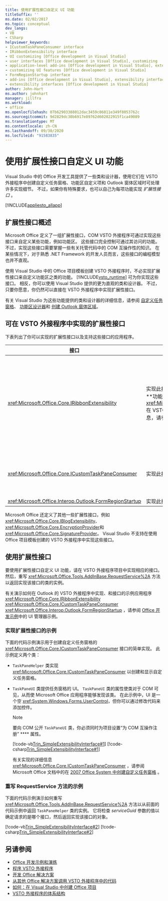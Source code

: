 ```yaml
---
title: 使用扩展性接口自定义 UI 功能
titleSuffix: ''
ms.date: 02/02/2017
ms.topic: conceptual
dev_langs:
- VB
- CSharp
helpviewer_keywords:
- ICustomTaskPaneConsumer interface
- IRibbonExtensibility interface
- UI customizing [Office development in Visual Studio]
- user interfaces [Office development in Visual Studio], customizing
- application-level add-ins [Office development in Visual Studio], extensibility interfaces
- customizing UI features [Office development in Visual Studio]
- FormRegionStartup interface
- add-ins [Office development in Visual Studio], extensibility interfaces
- extensibility interfaces [Office development in Visual Studio]
author: John-Hart
ms.author: johnhart
manager: jillfra
ms.workload:
- office
ms.openlocfilehash: 07b62903388012dac3459c86011e349f8053762c
ms.sourcegitcommit: 9d2829dc30b6917e89762d602022915f1ca49089
ms.translationtype: MT
ms.contentlocale: zh-CN
ms.lasthandoff: 09/30/2020
ms.locfileid: "91583835"
---
```

# <a name="customize-ui-features-by-using-extensibility-interfaces"></a>使用扩展性接口自定义 UI 功能
  Visual Studio 中的 Office 开发工具提供了一些类和设计器，使用它们在 VSTO 外接程序中创建自定义任务窗格、功能区自定义项和 Outlook 窗体区域时可处理许多实现细节。 不过，如果你有特殊要求，也可以自己为每项功能实现 *扩展性接口* 。

 [!INCLUDE[appliesto_allapp](../vsto/includes/appliesto-allapp-md.md)]

## <a name="overview-of-extensibility-interfaces"></a>扩展性接口概述
 Microsoft Office 定义了一组扩展性接口，COM VSTO 外接程序可通过实现这些接口来自定义某些功能，例如功能区。 这些接口完全控制可通过其访问的功能。 不过，实现这些接口需要掌握一些有关托管代码中的 COM 互操作性的知识。 在某些情况下，对于熟悉 .NET Framework 的开发人员而言，这些接口的编程模型也并不直观。

 使用 Visual Studio 中的 Office 项目模板创建 VSTO 外接程序时，不必实现扩展性接口来自定义功能区之类的功能。 [!INCLUDE[vsto_runtime](../vsto/includes/vsto-runtime-md.md)] 可为你实现这些接口。 相反，你可以使用 Visual Studio 提供的更为直观的类和设计器。 不过，只要你愿意，你仍然可以直接在 VSTO 外接程序中实现扩展性接口。

 有关 Visual Studio 为这些功能提供的类和设计器的详细信息，请参阅 [自定义任务窗格](../vsto/custom-task-panes.md)、 [功能区设计器](../vsto/ribbon-designer.md)和 [创建 Outlook 窗体区域](../vsto/creating-outlook-form-regions.md)。

## <a name="extensibility-interfaces-you-can-implement-in-a-vsto-add-in"></a>可在 VSTO 外接程序中实现的扩展性接口
 下表列出了你可以实现的扩展性接口以及支持这些接口的应用程序。

|接口|说明|应用程序|
|---------------|-----------------|------------------|
|<xref:Microsoft.Office.Core.IRibbonExtensibility>|实现此接口可自定义功能区 UI。 **注意：**  可以将 **功能区 (XML) ** 项添加到项目，以便 <xref:Microsoft.Office.Core.IRibbonExtensibility> 在 VSTO 外接程序中生成默认实现。 有关更多信息，请参见 [Ribbon XML](../vsto/ribbon-xml.md)。|Excel<br /><br /> [!INCLUDE[InfoPath_15_short](../vsto/includes/infopath-15-short-md.md)]<br /><br /> InfoPath 2010<br /><br /> Outlook<br /><br /> PowerPoint<br /><br /> Project<br /><br /> Visio<br /><br /> Word|
|<xref:Microsoft.Office.Core.ICustomTaskPaneConsumer>|实现此接口可创建自定义任务窗格。|Excel<br /><br /> Outlook<br /><br /> PowerPoint<br /><br /> Word|
|<xref:Microsoft.Office.Interop.Outlook.FormRegionStartup>|实现此接口可创建 Outlook 窗体区域。|Outlook|

 Microsoft Office 还定义了其他一些扩展性接口，例如 <xref:Microsoft.Office.Core.IBlogExtensibility>、 <xref:Microsoft.Office.Core.EncryptionProvider>和 <xref:Microsoft.Office.Core.SignatureProvider>。 Visual Studio 不支持在使用 Office 项目模板创建的 VSTO 外接程序中实现这些接口。

## <a name="use-extensibility-interfaces"></a>使用扩展性接口
 要使用扩展性接口自定义 UI 功能，请在 VSTO 外接程序项目中实现相应的接口。 然后，重写 <xref:Microsoft.Office.Tools.AddInBase.RequestService%2A> 方法以返回实现该接口的类的实例。

 有关演示如何在 Outlook 的 VSTO 外接程序中实现、和接口的示例应用程序 <xref:Microsoft.Office.Core.IRibbonExtensibility> <xref:Microsoft.Office.Core.ICustomTaskPaneConsumer> <xref:Microsoft.Office.Interop.Outlook.FormRegionStartup> ，请参阅 [Office 开发示例](../vsto/office-development-samples.md)中的 UI 管理器示例。

### <a name="example-of-implementing-an-extensibility-interface"></a>实现扩展性接口的示例
 下面的代码示例演示用于创建自定义任务窗格的 <xref:Microsoft.Office.Core.ICustomTaskPaneConsumer> 接口的简单实现。 此示例定义两个类：

- `TaskPaneHelper` 类实现 <xref:Microsoft.Office.Core.ICustomTaskPaneConsumer> 以创建和显示自定义任务窗格。

- `TaskPaneUI` 类提供任务窗格的 UI。 `TaskPaneUI` 类的属性使类对于 COM 可见，从而使 Microsoft Office 应用程序能够发现该类。 在此示例中，UI 是一个空 <xref:System.Windows.Forms.UserControl>，但你可以通过修改代码来添加控件。

  > [!NOTE]
  > 要向 COM 公开 `TaskPaneUI` 类，你必须同时为项目设置“为 COM 互操作注册” **** 属性。

  [!code-vb[Trin_SimpleExtensibilityInterface#1](../vsto/codesnippet/VisualBasic/Trin_SimpleExtensibilityInterface/ThisAddIn.vb#1)]
  [!code-csharp[Trin_SimpleExtensibilityInterface#1](../vsto/codesnippet/CSharp/Trin_SimpleExtensibilityInterface/ThisAddIn.cs#1)]

  有关实现的详细信息 <xref:Microsoft.Office.Core.ICustomTaskPaneConsumer> ，请参阅 Microsoft Office 文档中的在 [2007 Office System 中创建自定义任务窗格](/previous-versions/office/developer/office-2007/aa338197(v=office.12)) 。

### <a name="example-of-overriding-the-requestservice-method"></a>重写 RequestService 方法的示例
 下面的代码示例演示如何重写 <xref:Microsoft.Office.Tools.AddInBase.RequestService%2A> 方法以从前面的代码示例中返回 `TaskPaneHelper` 类的实例。 它将检查 *serviceGuid* 参数的值以确定请求的是哪个接口，然后返回实现该接口的对象。

 [!code-vb[Trin_SimpleExtensibilityInterface#2](../vsto/codesnippet/VisualBasic/Trin_SimpleExtensibilityInterface/ThisAddIn.vb#2)]
 [!code-csharp[Trin_SimpleExtensibilityInterface#2](../vsto/codesnippet/CSharp/Trin_SimpleExtensibilityInterface/ThisAddIn.cs#2)]

## <a name="see-also"></a>另请参阅
- [Office 开发示例和演练](../vsto/office-development-samples-and-walkthroughs.md)
- [程序 VSTO 外接程序](../vsto/programming-vsto-add-ins.md)
- [开发 Office 解决方案](../vsto/developing-office-solutions.md)
- [从其他 Office 解决方案调用 VSTO 外接程序中的代码](../vsto/calling-code-in-vsto-add-ins-from-other-office-solutions.md)
- [如何：在 Visual Studio 中创建 Office 项目](../vsto/how-to-create-office-projects-in-visual-studio.md)
- [VSTO 外接程序的体系结构](../vsto/architecture-of-vsto-add-ins.md)
